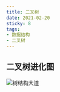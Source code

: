 ```yaml
---
title: 二叉树
date: 2021-02-20
sticky: 8
tags:
- 数据结构
- 二叉树
---
```


## 二叉树进化图

![树结构大道](http://afatpig.oss-cn-chengdu.aliyuncs.com/blog/16181908373514.jpg)